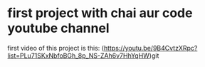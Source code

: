 # first project with chai aur code youtube channel

first video of this project is this: (https://youtu.be/9B4CvtzXRpc?list=PLu71SKxNbfoBGh_8p_NS-ZAh6v7HhYqHW)git 